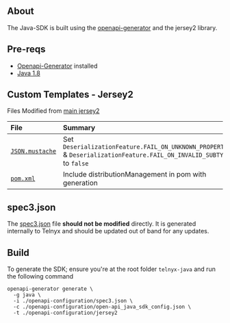 ## About

The Java-SDK is built using the [openapi-generator](https://github.com/OpenAPITools/openapi-generator) and the jersey2 library.

## Pre-reqs

* [Openapi-Generator](https://github.com/OpenAPITools/openapi-generator#1---installation) installed
* [Java 1.8](https://openjdk.java.net/install/)

## Custom Templates - Jersey2

Files Modified from [main jersey2](https://github.com/OpenAPITools/openapi-generator/tree/master/modules/openapi-generator/src/main/resources/Java/libraries/jersey2)

| File                                                         | Summary                                                                                                               |
|:-------------------------------------------------------------|:----------------------------------------------------------------------------------------------------------------------|
| [`JSON.mustache`](./jersey2/libraries/jersey2/JSON.mustache) | Set `DeserializationFeature.FAIL_ON_UNKNOWN_PROPERTIES` & `DeserializationFeature.FAIL_ON_INVALID_SUBTYPE` to `false` |
| [`pom.xml`](./jersey2/libraries/jersey2/pom.mustache)        | Include distributionManagement in pom with generation                                                                 |

## spec3.json

The [spec3.json](./spec3.json) file **should not be modified** directly. It is generated internally to Telnyx and should be updated out of band for any updates.

## Build

To generate the SDK; ensure you're at the root folder `telnyx-java` and run the following command

```
openapi-generator generate \
  -g java \
  -i ./openapi-configuration/spec3.json \
  -c ./openapi-configuration/open-api_java_sdk_config.json \
  -t ./openapi-configuration/jersey2
```
